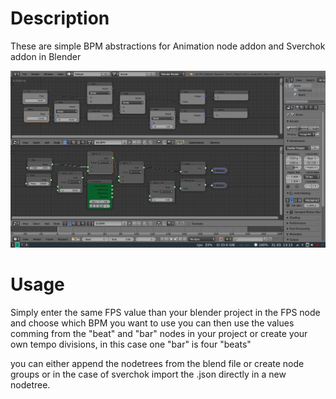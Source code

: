 Description
===========

These are simple BPM abstractions for Animation node addon and Sverchok addon in Blender

![](screenshot.png)

Usage
=====

Simply enter the same FPS value than your blender project in the FPS node and choose which BPM you want to use
you can then use the values comming from the "beat" and "bar" nodes in your project or create your own tempo divisions, in this case one "bar" is four "beats"

you can either append the nodetrees from the blend file or create node groups or in the case of sverchok import the .json directly in a new nodetree.